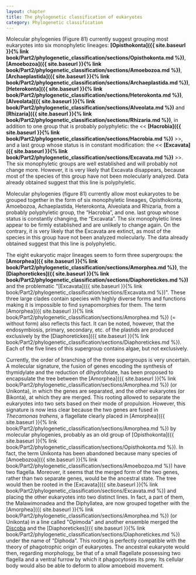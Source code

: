 ```yaml
---
layout: chapter
title: The phylogenetic classification of eukaryotes
category: Phylogenetic classification
---
```

Molecular phylogenies (Figure 81) currently suggest grouping most eukaryotes into six monophyletic lineages: **[Opisthokonta]({{ site.baseurl }}{% link book/Part2/phylogenetic_classification/sections/Opisthokonta.md %})**, **[Amoebozoa]({{ site.baseurl }}{% link book/Part2/phylogenetic_classification/sections/Amoebozoa.md %})**, **[Archaeplastida]({{ site.baseurl }}{% link book/Part2/phylogenetic_classification/sections/Archaeplastida.md %})**, **[Heterokonta]({{ site.baseurl }}{% link book/Part2/phylogenetic_classification/sections/Heterokonta.md %})**, **[Alveolata]({{ site.baseurl }}{% link book/Part2/phylogenetic_classification/sections/Alveolata.md %})** and **[Rhizaria]({{ site.baseurl }}{% link book/Part2/phylogenetic_classification/sections/Rhizaria.md %})**, in addition to one group that is probably polyphyletic: the << **[Hacrobia]({{ site.baseurl }}{% link book/Part2/phylogenetic_classification/sections/Hacrobia.md %})** >>, and a last group whose status is in constant modification: the << **[Excavata]({{ site.baseurl }}{% link book/Part2/phylogenetic_classification/sections/Excavata.md %})** >>. The six monophyletic groups are well established and will probably not change more. However, it is very likely that Excavata disappears, because most of the species of this group have not been molecularly analyzed. Data already obtained suggest that this line is polyphyletic.

Molecular phylogenies (figure 81) currently allow most eukaryotes to be grouped together in the form of six monophyletic lineages, Opisthokonta, Amoebozoa, Achaeplastida, Heterokonta, Alveolata and Rhizaria, from a probably polyphyletic group, the “Hacrobia”, and one. last group whose status is constantly changing, the “Excavata”. The six monophyletic lines appear to be firmly established and are unlikely to change again. On the contrary, it is very likely that the Excavata are extinct, as most of the species in this group have not been analyzed molecularly. The data already obtained suggest that this line is polyphyletic.

The eight eukaryotic major lineages seem to form three supergroups: the **[Amorphea]({{ site.baseurl }}{% link book/Part2/phylogenetic_classification/sections/Amorphea.md %})**, the **[Diaphoretickes]({{ site.baseurl }}{% link book/Part2/phylogenetic_classification/sections/Diaphoretickes.md %})** and the problematic "[Excavata]({{ site.baseurl }}{% link book/Part2/phylogenetic_classification/sections/Excavata.md %})". These three large clades contain species with highly diverse forms and functions making it is impossible to find synapomorphies for them. The term [Amorphea]({{ site.baseurl }}{% link book/Part2/phylogenetic_classification/sections/Amorphea.md %}) (= without form) also reflects this fact. It can be noted, however, that the endosymbiosis, primary, secondary, etc. of the plastids are produced exclusively by the [Diaphoretickes]({{ site.baseurl }}{% link book/Part2/phylogenetic_classification/sections/Diaphoretickes.md %}). Each of the five lines of this supergroup contains algae, but not exclusively.

Currently, the order of branching of the three supergroups is very uncertain. A molecular signature, the fusion of genes encoding the synthesis of thymidylate and the reduction of dihydrofolate, has been proposed to encapsulate the tree between the [Amorphea]({{ site.baseurl }}{% link book/Part2/phylogenetic_classification/sections/Amorphea.md %}) (or Unikonta), in which the genes are separated, and the other eukaryotes (or Bikonta), at which they are merged. This rooting allowed to separate the eukaryotes into two sets based on their mode of propulsion. However, this signature is now less clear because the two genes are fused in _Thecamonas trahens_, a flagellate clearly placed in [Amorphea]({{ site.baseurl }}{% link book/Part2/phylogenetic_classification/sections/Amorphea.md %}) by molecular phylogenies, probably as an old group of [Opisthokonta]({{ site.baseurl }}{% link book/Part2/phylogenetic_classification/sections/Opisthokonta.md %}). In fact, the term Unikonta has been abandoned because many species of [Amoebozoa]({{ site.baseurl }}{% link book/Part2/phylogenetic_classification/sections/Amoebozoa.md %}) have two flagella. Moreover, it seems that the merged form of the two genes, rather than two separate genes, would be the ancestral state. The tree would then be rooted in the [Excavata]({{ site.baseurl }}{% link book/Part2/phylogenetic_classification/sections/Excavata.md %}) and placing the other eukaryotes into two distinct lines. In fact, a part of them, the Malawimonadea and the Diphyllatea, are now grouped together with the [Amorphea]({{ site.baseurl }}{% link book/Part2/phylogenetic_classification/sections/Amorphea.md %}) (or Unikonta) in a line called "Opimoda" and another ensemble merged the [Discoba](/Microbial-eukaryotes/book/Part2/phylogenetic_classification/sections/Excavata.html#discoba) and the [Diaphoretickes]({{ site.baseurl }}{% link book/Part2/phylogenetic_classification/sections/Diaphoretickes.md %}) under the name of "Diphoda". This rooting is perfectly compatible with the theory of phagotrophic origin of eukaryotes. The ancestral eukaryote would then, regarding morphology, be that of a small flagellate possessing two flagella and a ventral furrow by which it phagocytoses its prey. Its cellular body would also be able to deform to allow amoeboid movement.
